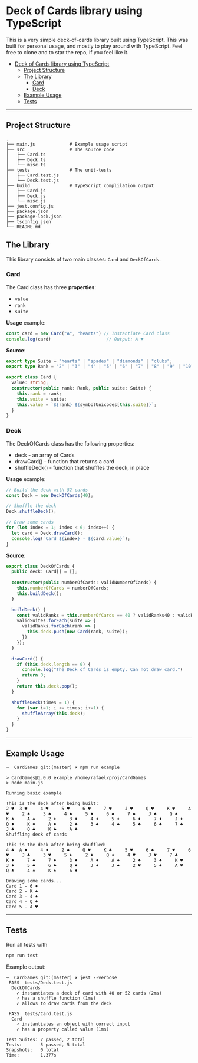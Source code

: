 # Deck of Cards library using TypeScript

This is a very simple deck-of-cards library built using TypeScript.
This was built for personal usage, and mostly to play around with TypeScript.
Feel free to clone and to star the repo, if you feel like it.

- [Deck of Cards library using TypeScript](#deck-of-cards-library-using-typescript)
  - [Project Structure](#project-structure)
  - [The Library](#the-library)
    - [Card](#card)
    - [Deck](#deck)
  - [Example Usage](#example-usage)
  - [Tests](#tests)


<hr />


## Project Structure

```
.
├── main.js             # Example usage script
├── src                 # The source code
│   ├── Card.ts
│   ├── Deck.ts
│   └── misc.ts
├── tests               # The unit-tests
│   ├── Card.test.js
│   └── Deck.test.js
├── build               # TypeScript complilation output
│   ├── Card.js
│   ├── Deck.js
│   └── misc.js
├── jest.config.js
├── package.json
├── package-lock.json
├── tsconfig.json
└── README.md 
```

## The Library

This library consists of two main classes: `Card` and `DeckOfCards`.

### Card

The Card class has three **properties**: 
  * `value` 
  * `rank` 
  * `suite` 

**Usage** example:
  ```typeScript
  const card = new Card("A", "hearts") // Instantiate Card class
  console.log(card)                     // Output: A ♥	
  ```

**Source**:
  ```typeScript
  export type Suite = "hearts" | "spades" | "diamonds" | "clubs"; 
  export type Rank = "2" | "3" | "4" | "5" | "6" | "7" | "8" | "9" | "10" | "J" | "Q" | "K" | "A";

  export class Card {
    value: string;
    constructor(public rank: Rank, public suite: Suite) {
      this.rank = rank;
      this.suite = suite;
      this.value = `${rank} ${symbolUnicodes[this.suite]}`;
    }
  }
  ```

### Deck

The DeckOfCards class has the following properties:
* deck - an array of Cards
* drawCard() - function that returns a card
* shuffleDeck() - function that shuffles the deck, in place

**Usage** example:
  ```typeScript
  // Build the deck with 52 cards
  const Deck = new DeckOfCards(40);  

  // Shuffle the deck
  Deck.shuffleDeck();

  // Draw some cards
  for (let index = 1; index < 6; index++) {
    let card = Deck.drawCard();
    console.log(`Card ${index} - ${card.value}`);  
  }


  ```

**Source**:
  ```typeScript
  export class DeckOfCards {
    public deck: Card[] = [];
    
    constructor(public numberOfCards: validNumberOfCards) {
      this.numberOfCards = numberOfCards;
      this.buildDeck();
    }

    buildDeck() {
      const validRanks = this.numberOfCards == 40 ? validRanks40 : validRanks52;
      validSuites.forEach(suite => {
        validRanks.forEach(rank => {
          this.deck.push(new Card(rank, suite));
        })
      });
    }

    drawCard() {
      if (this.deck.length == 0) {
        console.log("The Deck of Cards is empty. Can not draw card.")
        return 0;
      }
      return this.deck.pop();
    }

    shuffleDeck(times = 1) {
      for (var i=1; i <= times; i+=1) {
        shuffleArray(this.deck);
      }
    }
  }
  ```

<hr />

## Example Usage

```
➜  CardGames git:(master) ✗ npm run example

> CardGames@1.0.0 example /home/rafael/proj/CardGames
> node main.js

Running basic example

This is the deck after being built:
2 ♥	 3 ♥	 4 ♥	 5 ♥	 6 ♥	 7 ♥	 J ♥	 Q ♥	 K ♥	 A ♥	 2 ♠	 3 ♠	 4 ♠	 5 ♠	 6 ♠	 7 ♠	 J ♠	 Q ♠	 K ♠	 A ♠	 2 ♦	 3 ♦	 4 ♦	 5 ♦	 6 ♦	 7 ♦	 J ♦	 Q ♦	 K ♦	 A ♦	 2 ♣	 3 ♣	 4 ♣	 5 ♣	 6 ♣	 7 ♣	 J ♣	 Q ♣	 K ♣	 A ♣	
Shuffling deck of cards

This is the deck after being shuffled:
4 ♣	 A ♠	 4 ♦	 2 ♠	 Q ♥	 K ♣	 5 ♥	 6 ♠	 7 ♥	 6 ♥	 J ♣	 3 ♥	 5 ♦	 2 ♦	 Q ♦	 4 ♥	 J ♥	 7 ♣	 K ♦	 7 ♠	 7 ♦	 3 ♠	 A ♦	 A ♣	 2 ♣	 3 ♣	 K ♥	 3 ♦	 5 ♣	 6 ♣	 Q ♠	 J ♦	 J ♠	 2 ♥	 5 ♠	 A ♥	 Q ♣	 4 ♠	 K ♠	 6 ♦	

Drawing some cards...
Card 1 - 6 ♦
Card 2 - K ♠
Card 3 - 4 ♠
Card 4 - Q ♣
Card 5 - A ♥
```


<hr />


## Tests

Run all tests with

```bash
npm run test
```


Example output:

```
➜  CardGames git:(master) ✗ jest --verbose
 PASS  tests/Deck.test.js
  DeckOfCards
    ✓ instantiates a deck of card with 40 or 52 cards (2ms)
    ✓ has a shuffle function (1ms)
    ✓ allows to draw cards from the deck

 PASS  tests/Card.test.js
  Card
    ✓ instantiates an object with correct input
    ✓ has a property called value (1ms)

Test Suites: 2 passed, 2 total
Tests:       5 passed, 5 total
Snapshots:   0 total
Time:        1.377s
```

